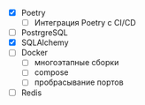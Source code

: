 - [x] Poetry
	- [ ] Интеграция Poetry с CI/CD
- [ ] PostrgreSQL
- [x] SQLAlchemy
- [ ] Docker
	- [ ] многоэтапные сборки
	- [ ] compose
	- [ ] пробрасывание портов
- [ ] Redis